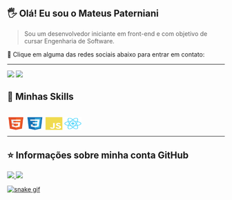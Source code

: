 ## 🖐️ Olá! Eu sou o  <strong>Mateus Paterniani</strong>

> Sou um desenvolvedor iniciante em front-end e com objetivo de cursar Engenharia de Software.

💬 Clique em alguma das redes sociais abaixo para entrar em contato:

---

<div> 
<a href="https://www.instagram.com/mateuspaterniani/" target="_blank"><img src="https://img.shields.io/badge/-Instagram-%23E4405F?style=for-the-badge&logo=instagram&logoColor=white" target="_blank"></a>
<a href="https://www.linkedin.com/in/opaterniani/" target="_blank"><img src="https://img.shields.io/badge/-LinkedIn-%230077B5?style=for-the-badge&logo=linkedin&logoColor=white" target="_blank"></a> 
<div/>

##

## 🚀 Minhas Skills

<div style="display: inline_block"><br>
  <img align="center" alt="Rafa-HTML" height="30" width="40" src="https://raw.githubusercontent.com/devicons/devicon/master/icons/html5/html5-original.svg">
  <img align="center" alt="Rafa-CSS" height="30" width="40" src="https://raw.githubusercontent.com/devicons/devicon/master/icons/css3/css3-original.svg">
  <img align="center" alt="Rafa-Js" height="30" width="40" src="https://raw.githubusercontent.com/devicons/devicon/master/icons/javascript/javascript-plain.svg">
  <img align="center" alt="Rafa-React" height="30" width="40" src="https://raw.githubusercontent.com/devicons/devicon/master/icons/react/react-original.svg">
</div>

---

## ⭐ Informações sobre minha conta GitHub

  <a href="https://github.com/mateuspaterniani">
  <img height="167em" src="https://github-readme-stats.vercel.app/api?username=mateuspaterniani&show_icons=true&theme=tokyonight&include_all_commits=true&count_private=true"/>
  <img height="167em" src="https://github-readme-stats.vercel.app/api/top-langs/?username=mateuspaterniani&layout=compact&langs_count=7&theme=tokyonight"/>

![snake gif](https://github.com/mateuspaterniani/blob/output/github-contribution-grid-snake.svg)


